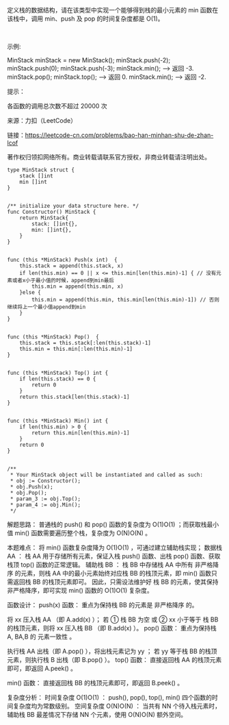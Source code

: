 定义栈的数据结构，请在该类型中实现一个能够得到栈的最小元素的 min 函数在该栈中，调用 min、push 及 pop 的时间复杂度都是 O(1)。

 

示例:

MinStack minStack = new MinStack();
minStack.push(-2);
minStack.push(0);
minStack.push(-3);
minStack.min();   --> 返回 -3.
minStack.pop();
minStack.top();      --> 返回 0.
minStack.min();   --> 返回 -2.
 

提示：

各函数的调用总次数不超过 20000 次

来源：力扣（LeetCode）

链接：https://leetcode-cn.com/problems/bao-han-minhan-shu-de-zhan-lcof

著作权归领扣网络所有。商业转载请联系官方授权，非商业转载请注明出处。



```
type MinStack struct {
    stack []int
    min []int
}


/** initialize your data structure here. */
func Constructor() MinStack {
    return MinStack{
        stack: []int{},
        min: []int{},
    }
}


func (this *MinStack) Push(x int)  {
    this.stack = append(this.stack, x)
    if len(this.min) == 0 || x <= this.min[len(this.min)-1] { // 没有元素或者x小于最小值的时候，append到min最后
        this.min = append(this.min, x)
    }else {
        this.min = append(this.min, this.min[len(this.min)-1]) // 否则继续将上一个最小值append到min
    }
}


func (this *MinStack) Pop()  {
    this.stack = this.stack[:len(this.stack)-1]
    this.min = this.min[:len(this.min)-1]
}


func (this *MinStack) Top() int {
    if len(this.stack) == 0 {
        return 0
    }
    return this.stack[len(this.stack)-1]
}


func (this *MinStack) Min() int {
    if len(this.min) > 0 {
        return this.min[len(this.min)-1]
    }
    return 0
}


/**
 * Your MinStack object will be instantiated and called as such:
 * obj := Constructor();
 * obj.Push(x);
 * obj.Pop();
 * param_3 := obj.Top();
 * param_4 := obj.Min();
 */

```

解题思路：
普通栈的 push() 和 pop() 函数的复杂度为 O(1)O(1) ；而获取栈最小值 min() 函数需要遍历整个栈，复杂度为 O(N)O(N) 。

本题难点： 将 min() 函数复杂度降为 O(1)O(1) ，可通过建立辅助栈实现；
数据栈 AA ： 栈 AA 用于存储所有元素，保证入栈 push() 函数、出栈 pop() 函数、获取栈顶 top() 函数的正常逻辑。
辅助栈 BB ： 栈 BB 中存储栈 AA 中所有 非严格降序 的元素，则栈 AA 中的最小元素始终对应栈 BB 的栈顶元素，即 min() 函数只需返回栈 BB 的栈顶元素即可。
因此，只需设法维护好 栈 BB 的元素，使其保持非严格降序，即可实现 min() 函数的 O(1)O(1) 复杂度。


函数设计：
push(x) 函数： 重点为保持栈 BB 的元素是 非严格降序 的。

将 xx 压入栈 AA （即 A.add(x) ）；
若 ① 栈 BB 为空 或 ② xx 小于等于 栈 BB 的栈顶元素，则将 xx 压入栈 BB （即 B.add(x) ）。
pop() 函数： 重点为保持栈 A, BA,B 的 元素一致性 。

执行栈 AA 出栈（即 A.pop() ），将出栈元素记为 yy ；
若 yy 等于栈 BB 的栈顶元素，则执行栈 B 出栈（即 B.pop() ）。
top() 函数： 直接返回栈 AA 的栈顶元素即可，即返回 A.peek() 。

min() 函数： 直接返回栈 BB 的栈顶元素即可，即返回 B.peek() 。


复杂度分析：
时间复杂度 O(1)O(1) ： push(), pop(), top(), min() 四个函数的时间复杂度均为常数级别。
空间复杂度 O(N)O(N) ： 当共有 NN 个待入栈元素时，辅助栈 BB 最差情况下存储 NN 个元素，使用 O(N)O(N) 额外空间。
